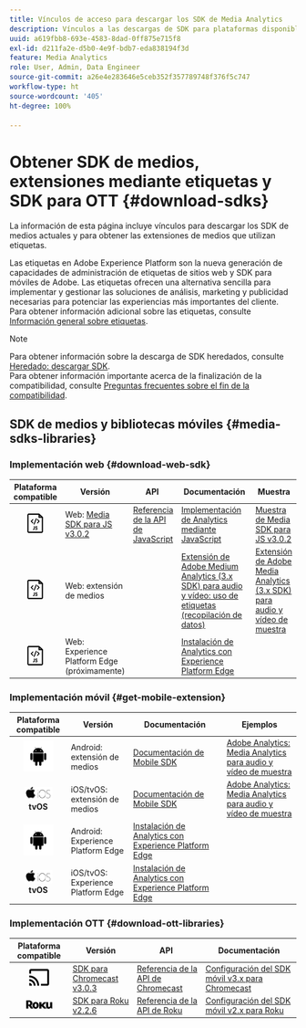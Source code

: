 ```yaml
---
title: Vínculos de acceso para descargar los SDK de Media Analytics
description: Vínculos a las descargas de SDK para plataformas disponibles, como Android, iOS, JavaScript, Chromecast y Roku.
uuid: a619fbb8-693e-4583-8dad-0ff875e715f8
exl-id: d211fa2e-d5b0-4e9f-bdb7-eda838194f3d
feature: Media Analytics
role: User, Admin, Data Engineer
source-git-commit: a26e4e283646e5ceb352f357789748f376f5c747
workflow-type: ht
source-wordcount: '405'
ht-degree: 100%

---
```


# Obtener SDK de medios, extensiones mediante etiquetas y SDK para OTT {#download-sdks}

La información de esta página incluye vínculos para descargar los SDK de medios actuales y para obtener las extensiones de medios que utilizan etiquetas.

Las etiquetas en Adobe Experience Platform son la nueva generación de capacidades de administración de etiquetas de sitios web y SDK para móviles de Adobe. Las etiquetas ofrecen una alternativa sencilla para implementar y gestionar las soluciones de análisis, marketing y publicidad necesarias para potenciar las experiencias más importantes del cliente. Para obtener información adicional sobre las etiquetas, consulte [Información general sobre etiquetas](https://experienceleague.adobe.com/docs/platform-learn/data-collection/overview.html?lang=es).


>[!NOTE]
>
>Para obtener información sobre la descarga de SDK heredados, consulte [Heredado: descargar SDK](/help/legacy/legacy-download-sdks.md).<br>
>Para obtener información importante acerca de la finalización de la compatibilidad, consulte [Preguntas frecuentes sobre el fin de la compatibilidad](/help/additional-resources/end-of-support-faqs.md).

## SDK de medios y bibliotecas móviles {#media-sdks-libraries}

### Implementación web {#download-web-sdk}

| Plataforma compatible | Versión |  API   |  Documentación  |  Muestra  |
|:---:|---|---|---|---|
| ![Icono de JavaScript](assets/javascript-icon.png) | Web: [Media SDK para JS v3.0.2](https://github.com/Adobe-Marketing-Cloud/media-sdks/releases/tag/js-v3.0.2) | [Referencia de la API de JavaScript](https://adobe-marketing-cloud.github.io/media-sdks/reference/javascript_3x/index.html) | [Implementación de Analytics mediante JavaScript](/help/implementation/media-sdk/setup/web-implementation.md) | [Muestra de Media SDK para JS v3.0.2](https://github.com/Adobe-Marketing-Cloud/media-sdks/tree/master/sdks/js/3.x) |
| ![Icono de JavaScript](assets/javascript-icon.png) | Web: extensión de medios |  | [Extensión de Adobe Medium Analytics (3.x SDK) para audio y vídeo: uso de etiquetas (recopilación de datos)](https://experienceleague.adobe.com/docs/experience-platform/tags/extensions/adobe/media-analytics-3x/overview.html?lang=es) | [Extensión de Adobe Media Analytics (3.x SDK) para audio y vídeo de muestra](https://github.com/Adobe-Marketing-Cloud/media-sdks/tree/master/samples/launch/js/3.x) |
| ![Icono de JavaScript](assets/javascript-icon.png) | Web: Experience Platform Edge (próximamente) |  | [Instalación de Analytics con Experience Platform Edge](/help/implementation/edge/implementation-edge.md) | |

### Implementación móvil {#get-mobile-extension}

| Plataforma compatible | Versión |  Documentación   |  Ejemplos  |
|:---:|---|---|---|
| ![Icono de Android](assets/android-icon.png) | Android: extensión de medios | [Documentación de Mobile SDK](https://developer.adobe.com/client-sdks/documentation/adobe-media-analytics/) | [Adobe Analytics: Media Analytics para audio y vídeo de muestra](https://github.com/Adobe-Marketing-Cloud/media-sdks/tree/master/samples/launch/mobile/android) |
| ![Icono de Apple iOS ](assets/ios-icon.png)<br>**tvOS** | iOS/tvOS: extensión de medios | [Documentación de Mobile SDK](https://developer.adobe.com/client-sdks/documentation/adobe-media-analytics/) | [Adobe Analytics: Media Analytics para audio y vídeo de muestra](https://github.com/adobe/aepsdk-media-ios/tree/main/TestApp) |
| ![Icono de Android](assets/android-icon.png) | Android: Experience Platform Edge | [Instalación de Analytics con Experience Platform Edge](/help/implementation/edge/implementation-edge.md) | |
| ![Icono de Apple iOS ](assets/ios-icon.png)<br>**tvOS** | iOS/tvOS: Experience Platform Edge | [Instalación de Analytics con Experience Platform Edge](/help/implementation/edge/implementation-edge.md) |  |

### Implementación OTT {#download-ott-libraries}

| Plataforma compatible | Versión |  API   |  Documentación  |
|:---:|---|---|---|
| ![Icono de Chromecast](assets/chromecast-icon.png) | [SDK para Chromecast v3.0.3](https://github.com/Adobe-Marketing-Cloud/media-sdks/releases/tag/chromecast-v3.0.3) | [Referencia de la API de Chromecast](https://adobe-marketing-cloud.github.io/media-sdks/reference/chromecast/) | [Configuración del SDK móvil v3.x para Chromecast](/help/implementation/media-sdk/setup/set-up-chromecast.md) |
| ![Icono de Roku](assets/roku-icon.png) | [SDK para Roku v2.2.6](https://github.com/Adobe-Marketing-Cloud/media-sdks/releases/tag/roku-v2.2.6) | [Referencia de la API de Roku](/help/implementation/media-sdk/setup/set-up-roku.md) | [Configuración del SDK móvil v2.x para Roku](/help/implementation/media-sdk/setup/set-up-roku.md) |
